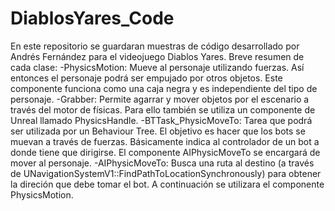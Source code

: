 # DiablosYares_Code
En este repositorio se guardaran muestras de código desarrollado por Andrés Fernández para el videojuego Diablos Yares.
Breve resumen de cada clase:
  -PhysicsMotion: Mueve al personaje utilizando fuerzas. Así entonces el personaje podrá ser empujado por otros objetos. Este componente funciona como una caja negra y es independiente del tipo de personaje.
  -Grabber: Permite agarrar y mover objetos por el escenario a través del motor de físicas. Para ello también se utiliza un componente de Unreal llamado PhysicsHandle.
  -BTTask_PhysicMoveTo: Tarea que podrá ser utilizada por un Behaviour Tree. El objetivo es hacer que los bots se muevan a través de fuerzas. Básicamente indica al controlador de un bot a donde tiene que dirigirse. 
  El componente AIPhysicMoveTo se encargará de mover al personaje.
  -AIPhysicMoveTo: Busca una ruta al destino (a través de UNavigationSystemV1::FindPathToLocationSynchronously) para obtener la direción que debe tomar el bot. A continuación se utilizara el componente PhysicsMotion.

